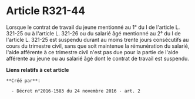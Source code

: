 # Article R321-44

Lorsque le contrat de travail du jeune mentionné au 1° du I de l'article L. 321-25 ou à l'article L. 321-26 ou du salarié âgé
mentionné au 2° du I de l'article L. 321-25 est suspendu durant au moins trente jours consécutifs au cours du trimestre
civil, sans que soit maintenue la rémunération du salarié, l'aide afférente à ce trimestre civil n'est pas due pour la partie
de l'aide afférente au jeune ou au salarié âgé dont le contrat de travail est suspendu.

**Liens relatifs à cet article**

	**Créé par**:

	  - Décret n°2016-1583 du 24 novembre 2016 - art. 2
